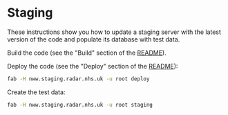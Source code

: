 # Staging

These instructions show you how to update a staging server with the latest version of the code and populate its database with test data.

Build the code (see the "Build" section of the [README](../README.md)).

Deploy the code (see the "Deploy" section of the [README](../README.md)):

```sh
fab -H nww.staging.radar.nhs.uk -u root deploy
```

Create the test data:

```sh
fab -H nww.staging.radar.nhs.uk -u root staging
```
